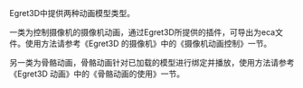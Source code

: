 
Egret3D中提供两种动画模型类型。

一类为控制摄像机的摄像机动画，通过Egret3D所提供的插件，可导出为eca文件。使用方法请参考《Egret3D 的摄像机》中的《摄像机动画控制》一节。

另一类为骨骼动画，骨骼动画针对已加载的模型进行绑定并播放，使用方法请参考《Egret3D 动画》中的《骨骼动画的使用》一节。